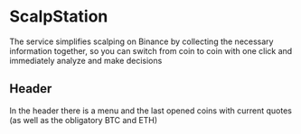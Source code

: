 # ScalpStation

The service simplifies scalping on Binance by collecting the necessary information together, so you can switch from coin to coin with one click and immediately analyze and make decisions

## Header

In the header there is a menu and the last opened coins with current quotes (as well as the obligatory BTC and ETH)
